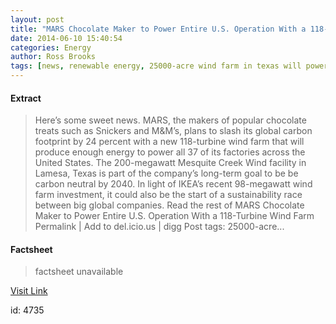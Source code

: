 ```yaml
---
layout: post
title: "MARS Chocolate Maker to Power Entire U.S. Operation With a 118-Turbine Wind Farm"
date: 2014-06-10 15:40:54
categories: Energy
author: Ross Brooks
tags: [news, renewable energy, 25000-acre wind farm in texas will power all of the mars factories in the us, bnb renewable energy and sumitomo build mesquite creek wind facility, mars builds a 118-turbine wind farm in lamesa texas, mars plans to slash its global carbon footprint with a 200mw wind farm in texas, mars wants to be carbon neutral by 2040 with its sustainable in a generation program]
---
```



#### Extract
>Here&#8217;s some sweet news. MARS, the makers of popular chocolate treats such as Snickers and M&amp;M&#8217;s, plans to slash its global carbon footprint by 24 percent with a new 118-turbine wind farm that will produce enough energy to power all 37 of its factories across the United States. The 200-megawatt Mesquite Creek Wind facility in Lamesa, Texas is part of the company&#8217;s long-term goal to be be carbon neutral by 2040. In light of IKEA&#8217;s recent 98-megawatt wind farm investment, it could also be the start of a sustainability race between big global companies. Read the rest of MARS Chocolate Maker to Power Entire U.S. Operation With a 118-Turbine Wind Farm Permalink | Add to del.icio.us | digg Post tags: 25000-acre...

#### Factsheet
>factsheet unavailable

[Visit Link](http://inhabitat.com/mars-chocolate-maker-to-power-entire-u-s-operation-with-a-118-turbine-wind-farm/)

id:    4735


